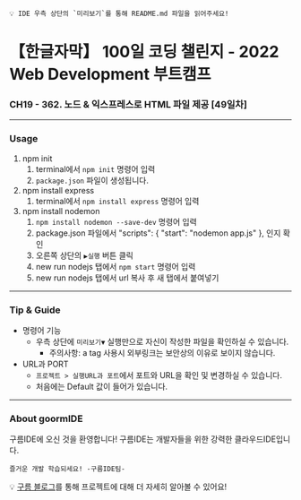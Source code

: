 ```
💡 IDE 우측 상단의 `미리보기`를 통해 README.md 파일을 읽어주세요!
```
# 【한글자막】 100일 코딩 챌린지 - 2022 Web Development 부트캠프

### CH19 - 362. 노드 & 익스프레스로 HTML 파일 제공 [49일차]


---
### Usage
1. npm init
   1. terminal에서 `npm init` 명령어 입력
   2. `package.json` 파일이 생성됩니다.
2. npm install express
   1. terminal에서 `npm install express` 명령어 입력
3. npm install nodemon
    1. `npm install nodemon --save-dev` 명령어 입력
    2. package.json 파일에서 
        "scripts": {
        "start": "nodemon app.js"
         },
        인지 확인
    3. 오른쪽 상단의 `▶실행` 버튼 클릭
    4. new run nodejs 탭에서 `npm start` 명령어 입력
    5. new run nodejs 탭에서 url 복사 후 새 탭에서 붙여넣기

---
### Tip & Guide

- 명령어 기능
    - 우측 상단에 `미리보기▼` 실행만으로 자신이 작성한 파일을 확인하실 수 있습니다.
      - 주의사항: a tag 사용시 외부링크는 보안상의 이유로 보이지 않습니다.
- URL과 PORT
    - `프로젝트 > 실행URL과 포트`에서 포트와 URL을 확인 및 변경하실 수 있습니다.
    - 처음에는 Default 값이 들어가 있습니다.


---
### About goormIDE

구름IDE에 오신 것을 환영합니다!
구름IDE는 개발자들을 위한 강력한 클라우드IDE입니다.

`즐거운 개발 학습되세요! -구름IDE팀-`

💡 [구름 블로그](https://blog.goorm.io/chatweb/)를 통해 프로젝트에 대해 더 자세히 알아볼 수 있어요!
